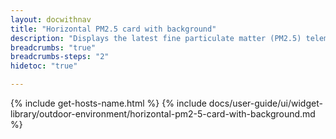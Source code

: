 ```yaml
---
layout: docwithnav
title: "Horizontal PM2.5 card with background"
description: "Displays the latest fine particulate matter (PM2.5) telemetry in a scalable horizontal layout with the background image."
breadcrumbs: "true"
breadcrumbs-steps: "2"
hidetoc: "true"

---
```

{% include get-hosts-name.html %}
{% include docs/user-guide/ui/widget-library/outdoor-environment/horizontal-pm2-5-card-with-background.md %}
